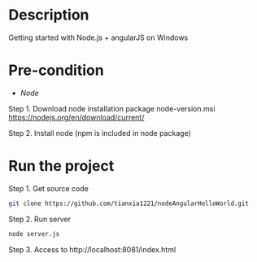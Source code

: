 # Description
Getting started with Node.js + angularJS on Windows

# Pre-condition

- *Node*

Step 1. Download node installation package node-version.msi https://nodejs.org/en/download/current/

Step 2. Install node (npm is included in node package)

# Run the project
Step 1. Get source code
```bash
git clone https://github.com/tianxia1221/nodeAngularHelloWorld.git
```
Step 2. Run server
```bash
node server.js
```
Step 3. Access to http://localhost:8081/index.html

